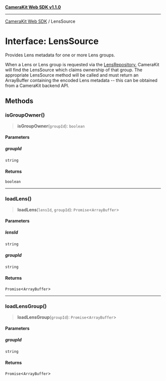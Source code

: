 [**CameraKit Web SDK v1.1.0**](../README.md)

***

[CameraKit Web SDK](../globals.md) / LensSource

# Interface: LensSource

Provides Lens metadata for one or more Lens groups.

When a Lens or Lens group is requested via the [LensRepository](../classes/LensRepository.md), CameraKit will find the LensSource which
claims ownership of that group. The appropriate LensSource method will be called and must return an ArrayBuffer
containing the encoded Lens metadata -- this can be obtained from a CameraKit backend API.

## Methods

### isGroupOwner()

> **isGroupOwner**(`groupId`): `boolean`

#### Parameters

##### groupId

`string`

#### Returns

`boolean`

***

### loadLens()

> **loadLens**(`lensId`, `groupId`): `Promise`\<`ArrayBuffer`\>

#### Parameters

##### lensId

`string`

##### groupId

`string`

#### Returns

`Promise`\<`ArrayBuffer`\>

***

### loadLensGroup()

> **loadLensGroup**(`groupId`): `Promise`\<`ArrayBuffer`\>

#### Parameters

##### groupId

`string`

#### Returns

`Promise`\<`ArrayBuffer`\>
